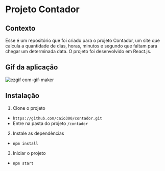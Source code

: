 # Projeto Contador



## Contexto

Esse é um repositório que foi criado para o projeto Contador, um site que calcula a quantidade de dias, horas, minutos e segundo que faltam para 
chegar um determinada data. O projeto foi desenvolvido em React.js.


## Gif da aplicação

![ezgif com-gif-maker](https://user-images.githubusercontent.com/60663986/168846372-1f6b96e2-c6cc-4015-aa07-9cb740e39da3.gif)


## Instalação

1. Clone o projeto
  - `https://github.com/caio300/contador.git`
  - Entre na pasta do projeto `/contador`

2. Instale as dependências
  - `npm install`

3. Iniciar o projeto
  - `npm start`
